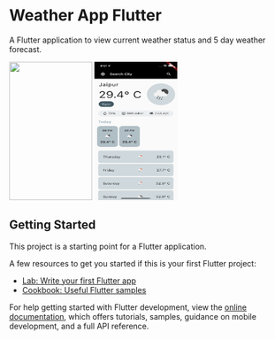 # Weather App Flutter

A Flutter application to view current weather status and 5 day weather forecast.

<img src="(https://github.com/RitikRajoria/weather-app-flutter/blob/main/App%20Screenshots/Simulator%20Screen%20Shot%20-%20iPhone%2013%20-%202022-06-29%20at%2021.51.30.png" width="150" height ="250"/>

<img src="https://github.com/RitikRajoria/weather-app-flutter/blob/main/App%20Screenshots/Simulator%20Screen%20Shot%20-%20iPhone%2013%20-%202022-06-29%20at%2021.51.30.png" width="150" height="250"/>

## Getting Started

This project is a starting point for a Flutter application.

A few resources to get you started if this is your first Flutter project:

- [Lab: Write your first Flutter app](https://docs.flutter.dev/get-started/codelab)
- [Cookbook: Useful Flutter samples](https://docs.flutter.dev/cookbook)

For help getting started with Flutter development, view the
[online documentation](https://docs.flutter.dev/), which offers tutorials,
samples, guidance on mobile development, and a full API reference.
